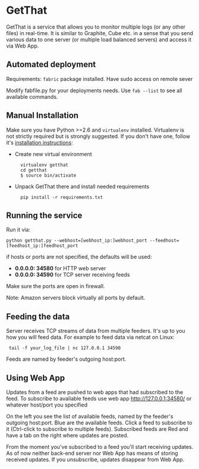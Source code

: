 GetThat
=======

GetThat is a service that allows you to monitor multiple logs (or any other files) in real-time.
It is similar to Graphite, Cube etc. in a sense that you send various data to one server (or multiple load balanced servers) and access it via Web App.

Automated deployment
--------------------

Requirements:  `fabric` package installed. Have sudo access on remote sever
	
Modify fabfile.py for your deployments needs. Use `fab --list` to see all available commands.

Manual Installation
-------------------

Make sure you have Python >=2.6 and `virtualenv` installed. Virtualenv is not strictly required but is strongly suggested.
If you don't have one, follow it's [installation instructions](http://www.virtualenv.org/en/latest/virtualenv.html#installation ):
	
* Create new virtual environment

    	virtualenv getthat
    	cd getthat
    	$ source bin/activate

* Unpack GetThat there and install needed requirements

        pip install -r requirements.txt
	
Running the service
-------------------

Run it via:

    python getthat.py --webhost=[webhost_ip:]webhost_port --feedhost=[feedhost_ip:]feedhost_port

if hosts or ports are not specified, the defaults will be used:
* **0.0.0.0: 34580**  for HTTP web server
* **0.0.0.0: 34590**  for TCP server receiving feeds

Make sure the ports are open in firewall.

Note: Amazon servers block virtually all ports by default.

Feeding the data
----------------

Server receives TCP streams of data from multiple feeders. It's up to you how you will feed data.
For example to feed data via netcat on Linux:

	 tail -f your_log_file | nc 127.0.0.1 34590

Feeds are named by feeder's outgoing host:port. 
	 
Using Web App
-------------
		 
Updates from a feed are pushed to web apps that had subscribed to the feed. To subscribe to available feeds use web app
	http://127.0.0.1:34580/   or whatever host/port you specified

On the left you see the list of available feeds, named by the feeder's outgoing host:port. Blue are the available feeds. Click a feed to subscribe to it (Ctrl-click to subscribe to multiple feeds). Subscribed feeds are Red and have a tab on the right where updates are posted.
	
From the moment you've subscribed to a feed you'll start receiving updates. As of now neither back-end server nor Web App has means of storing received updates. If you unsubscribe, updates disappear from Web App.